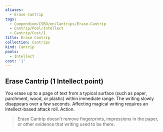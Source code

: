 ```yaml
---
aliases:
  - Erase Cantrip
tags:
  - Compendium/CSRD/en/Cantrips/Erase-Cantrip
  - Cantrip/Pool/Intellect
  - Cantrip/Cost/1
title: Erase Cantrip
collection: Cantrips
kind: Cantrip
pools:
  - Intellect
cost: '1'
---
```

## Erase Cantrip  (1 Intellect point)  
You erase up to a page of text from a typical surface (such as paper, parchment, wood, or plastic) within immediate range. The writing slowly disappears over a few seconds. Affecting magical writing requires an Intellect-based attack roll. Action.   
>Erase Cantrip doesn’t remove fingerprints, impressions in the paper, or other evidence that writing used to be there.  
  
